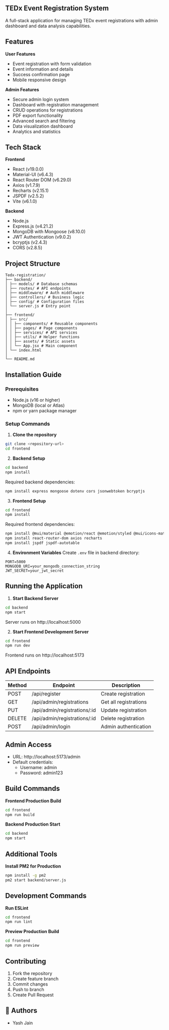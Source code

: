 ## TEDx Event Registration System

A full-stack application for managing TEDx event registrations with admin dashboard and data analysis capabilities.

## Features

**User Features**

- Event registration with form validation
- Event information and details
- Success confirmation page
- Mobile responsive design

**Admin Features**

- Secure admin login system
- Dashboard with registration management
- CRUD operations for registrations
- PDF export functionality
- Advanced search and filtering
- Data visualization dashboard
- Analytics and statistics

## Tech Stack

**Frontend**

- React (v19.0.0)
- Material-UI (v6.4.3)
- React Router DOM (v6.29.0)
- Axios (v1.7.9)
- Recharts (v2.15.1)
- JSPDF (v2.5.2)
- Vite (v6.1.0)

**Backend**

- Node.js
- Express.js (v4.21.2)
- MongoDB with Mongoose (v8.10.0)
- JWT Authentication (v9.0.2)
- bcryptjs (v2.4.3)
- CORS (v2.8.5)

## Project Structure
```
Tedx-registration/
├── backend/
│ ├── models/ # Database schemas
│ ├── routes/ # API endpoints
│ ├── middleware/ # Auth middleware
│ ├── controllers/ # Business logic
│ ├── config/ # Configuration files
│ └── server.js # Entry point
│
├── frontend/
│ ├── src/
│ │ ├── components/ # Reusable components
│ │ ├── pages/ # Page components
│ │ ├── services/ # API services
│ │ ├── utils/ # Helper functions
│ │ ├── assets/ # Static assets
│ │ └── App.jsx # Main component
│ └── index.html
│
└── README.md
```

## Installation Guide

### Prerequisites

- Node.js (v16 or higher)
- MongoDB (local or Atlas)
- npm or yarn package manager

### Setup Commands

1. **Clone the repository**

```bash
git clone <repository-url>
cd frontend
```

2. **Backend Setup**

```bash
cd backend
npm install
```

Required backend dependencies:

```bash
npm install express mongoose dotenv cors jsonwebtoken bcryptjs
```

3. **Frontend Setup**

```bash
cd frontend
npm install
```

Required frontend dependencies:

```bash
npm install @mui/material @emotion/react @emotion/styled @mui/icons-material
npm install react-router-dom axios recharts
npm install jspdf jspdf-autotable
```

4. **Environment Variables**
   Create `.env` file in backend directory:

```env
PORT=5000
MONGODB_URI=your_mongodb_connection_string
JWT_SECRET=your_jwt_secret
```

## Running the Application

1. **Start Backend Server**

```bash
cd backend
npm start
```

Server runs on http://localhost:5000

2. **Start Frontend Development Server**

```bash
cd frontend
npm run dev
```

Frontend runs on http://localhost:5173

## API Endpoints

| Method | Endpoint                     | Description           |
| ------ | ---------------------------- | --------------------- |
| POST   | /api/register                | Create registration   |
| GET    | /api/admin/registrations     | Get all registrations |
| PUT    | /api/admin/registrations/:id | Update registration   |
| DELETE | /api/admin/registrations/:id | Delete registration   |
| POST   | /api/admin/login             | Admin authentication  |

## Admin Access

- URL: http://localhost:5173/admin
- Default credentials:
  - Username: admin
  - Password: admin123

## Build Commands

**Frontend Production Build**

```bash
cd frontend
npm run build
```

**Backend Production Start**

```bash
cd backend
npm start
```

## Additional Tools

**Install PM2 for Production**

```bash
npm install -g pm2
pm2 start backend/server.js
```

## Development Commands

**Run ESLint**

```bash
cd frontend
npm run lint
```

**Preview Production Build**

```bash
cd frontend
npm run preview
```

## Contributing

1. Fork the repository
2. Create feature branch
3. Commit changes
4. Push to branch
5. Create Pull Request

## 👥 Authors

- Yash Jain

